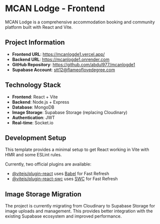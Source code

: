 # MCAN Lodge - Frontend

MCAN Lodge is a comprehensive accommodation booking and community platform built with React and Vite.

## Project Information

- **Frontend URL**: https://mcanlogde1.vercel.app/
- **Backend URL**: https://mcanlogde1.onrender.com
- **GitHub Repository**: https://github.com/abdul977/mcanlogde1
- **Supabase Account**: stt12@flameoflovedegree.com

## Technology Stack

- **Frontend**: React + Vite
- **Backend**: Node.js + Express
- **Database**: MongoDB
- **Image Storage**: Supabase Storage (replacing Cloudinary)
- **Authentication**: JWT
- **Real-time**: Socket.io

## Development Setup

This template provides a minimal setup to get React working in Vite with HMR and some ESLint rules.

Currently, two official plugins are available:

- [@vitejs/plugin-react](https://github.com/vitejs/vite-plugin-react/blob/main/packages/plugin-react/README.md) uses [Babel](https://babeljs.io/) for Fast Refresh
- [@vitejs/plugin-react-swc](https://github.com/vitejs/vite-plugin-react-swc) uses [SWC](https://swc.rs/) for Fast Refresh

## Image Storage Migration

The project is currently migrating from Cloudinary to Supabase Storage for image uploads and management. This provides better integration with the existing Supabase ecosystem and improved performance.
